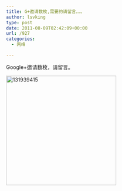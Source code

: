 ```yaml
---
title: G+邀请数枚,需要的请留言。。。
author: lsvking
type: post
date: 2011-08-09T02:42:09+00:00
url: /927
categories:
  - 网络

---
```

Google+邀请数枚，请留言。

[<img class="alignnone size-full wp-image-1131" src="http://bcs.duapp.com/lsvking-wp//blog/201410//131939415.jpg" alt="131939415" width="300" height="297" />][1]

 [1]: http://bcs.duapp.com/lsvking-wp//blog/201410//131939415.jpg